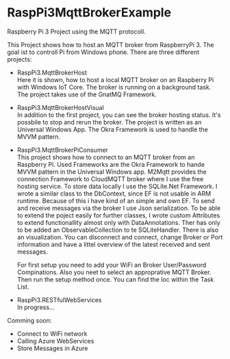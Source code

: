 # RaspPi3MqttBrokerExample

Raspberry Pi 3 Project using the MQTT protocoll.

This Project shows how to host an MQTT broker from RaspberryPi 3. The goal ist to controll Pi from Windows phone.
There are three different projects:

- RaspPi3.MqttBrokerHost<br>
Here it is shown, how to host a local MQTT broker on an Raspberry Pi with Windows IoT Core. The broker is running on a background task. The project takes use of the GnatMQ Framework.

- RaspPi3.MqttBrokerHostVisual<br>
In addition to the first project, you can see the broker hosting status. It's possbile to stop and rerun the broker. The project is written as an Universal Windows App. The Okra Framework is used to handle the MVVM pattern.

- RaspPi3.MqttBrokerPiConsumer<br>
This project shows how to connect to an MQTT broker from an Raspberry Pi. Used Frameworks are the Okra Framework to hande MVVM pattern in the Universal Windows app. M2Mqtt provides the connection Framework to CloudMQTT broker where I use the free hosting service. To store data locally I use the SQLite.Net Framework.
I wrote a similar class to the DbContext, since EF is not usable in ARM runtime. Because of this i have kind of an simple and own EF. 
To send and receive messages via the broker I use Json serialization.
To be able to extend the poject easily for further classes, I wrote custom Attributes to extend functionallity almost only with DataAnnotations. Ther has only to be added an ObservableCollection to te SQLiteHandler.
There is also an visualization. You can disconnect and connect, change Broker or Port information and have a littel overview of the latest received and sent messages.

  For first setup you need to add your WiFi an Broker User/Password Compinations. Also you neet to select an approprative MQTT Broker. Then run the setup method once. You can find the loc within the Task List.

- RaspPi3.RESTfulWebServices<br>
In progress...

Comming soon:
- Connect to WiFi network
- Calling Azure WebServices
- Store Messages in Azure

